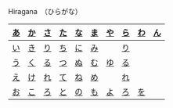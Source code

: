 Hiragana　（ひらがな）

<script>
	function play(e){
		var audio = new Audio(`media/${e}.mp3`);
		audio.play();
	}
</script>

<table>
<thead>
<tr>
<th align="center">
	<a href="#" onClick="play('a')"  title="a">あ</a>
</th>
<th align="center">
	<a href="#" onClick="play('ka')" title="ka">か</a>
</th>
<th align="center">
	<a href="#" onClick="play('sa')" title="sa">さ</a>
</th>
<th align="center">
	<a href="#" onClick="play('ta')" title="ta">た</a>
</th>
<th align="center">
	<a href="#" onClick="play('na')" title="na" >な</a>
</th>
<th align="center">
	<a href="#" onClick="play('ma')" title="ma">ま</a>
</th>
<th align="center">
	<a href="#" onClick="play('ya')" title="ya" >や</a>
</th>
<th align="center">
	<a href="#" onClick="play('la')" title="ra">ら</a>	
</th>
<th align="center">
	<a href="#" onClick="play('wa')" title="wa">わ</a>
</th>
<th>
	<a href="#" onClick="play('n')" title="n" >ん</a>
</th>
</tr>
</thead>
<tbody><tr>
<td align="center">
	<a href="#" onClick="play('i')" title="i" >い</a>
</td>
<td align="center">
	<a href="#" onClick="play('ki')" title="ki">き</a></td>
<td align="center">
	<a href="#" onClick="play('shi')" title="shi" >り</a>
</td>
<td align="center">
	<a href="#" onClick="play('chi')" title="chi">ち</a>
</td>
<td align="center">
	<a href="#" onClick="play('ni')" title="ni" >に</a>
</td>
<td align="center">
	<a href="#" onClick="play('mi')" title="mi" >み</a>
</td>
<td align="center"></td>
<td align="center">
	<a href="#" onClick="play('li')" title="ri" >り</a>
</td>
<td align="center"></td>
<td></td>
</tr>
<tr>
<td align="center">
	<a href="#" onClick="play('u')" title="u">う</a>
</td>
<td align="center">
	<a href="#" onClick="play('ku')" title="ku">く</a>
</td>
<td align="center">
	<a href="#" onClick="play('su')" title="su">る</a>
</td>
<td align="center">
	<a href="#" onClick="play('tsu')" title="tsu">つ<a>
</td>
<td align="center">
	<a href="#" onClick="play('nu')" title="nu">ぬ</a>
</td>
<td align="center">
	<a href="#" onClick="play('mu')" title="mu">む</a>
</td>
<td align="center">
	<a href="#" onClick="play('yu')" title="yu">ゆ</a>
</td>
<td align="center">
	<a href="#" onClick="play('lu')"  title="ru">る</a>
</td>
<td align="center"></td>
<td></td>
</tr>
<tr>
<td align="center">
	<a href="#" onClick="play('e')" title="e">え</a>
</td>
<td align="center">
	<a href="#" onClick="play('ke')" title="ke">け</a>
</td>
<td align="center">
	<a href="#" onClick="play('se')" title="se">れ</a>
</td>
<td align="center">
	<a href="#" onClick="play('te')" title="te">て</a>
</td>
<td align="center">
	<a href="#" onClick="play('ne')" title="ne">ね</a>
</td>
<td align="center">
	<a href="#" onClick="play('me')" title="me">め</a>
</td>
<td align="center"></td>
<td align="center">
	<a href="#" onClick="play('le')" title="re">れ</a>
</td>
<td align="center"></td>
<td></td>
</tr>
<tr>
<td align="center">
	<a href="#" onClick="play('o')" title="o">お</a>
</td>
<td align="center">
	<a href="#" onClick="play('ko')" title="ko">こ</a>
</td>
<td align="center">
	<a href="#" onClick="play('so')" title="so">ろ</a>
</td>
<td align="center">
	<a href="#" onClick="play('to')" title="to">と</a>
</td>
<td align="center">
	<a href="#" onClick="play('no')" title="no">の</a>
</td>
<td align="center">
	<a href="#" onClick="play('mo')" title="mo">も</a>
</td>
<td align="center">
	<a href="#" onClick="play('yo')" title="yo">よ</a>
</td>
<td align="center">
	<a href="#" onClick="play('lo')" title="ro">ろ</a>
</td>
<td align="center">
	<a href="#" onClick="play('wo')" title="wo">を</a>
</td>
<td></td>
</tr>
</tbody></table>

